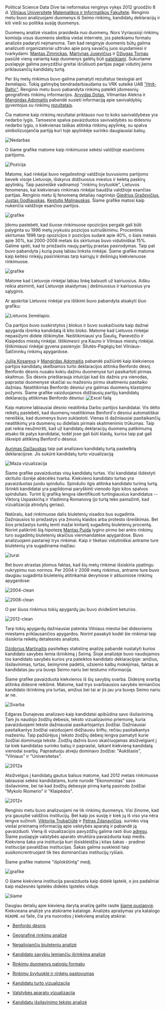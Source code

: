 Political Science Data Dive tai neformalus renginys vykęs 2012 gruodžio 8 d.
[Vilniaus Universitete](http://www.vu.lt) [Matematikos ir Informatikos
Fakultete](http://www.mif.vu.lt). Renginio metu buvo analizuojami duomenys iš
Seimo rinkimų, kandidatų deklaracijų ir kiti vieši su politika susiję duomenys.

Duomenų analizė visados prasideda nuo duomenų. Nors Vyriausioji rinkimų komisija
visus duomenis skelbia viešai internete, jos pateikiamu formatu analizės
padaryti neįmanoma. Tam kad renginyje duomenis būtų galima analizuoti
organizatoriai užtruko apie porą savaičių juos siųsdamiesi ir tvarkydami.
[Mantas
Zimnickas](http://www.linkedin.com/pub/mantas-zimnickas/7/a23/21a), 
[Martynas
Jusevičius](http://www.linkedin.com/profile/view?id=7084079&locale=en_US&trk=tyah2)
ir [Džiugas Tornau](http://www.linkedin.com/profile/view?id=22489224&authType=NAME_SEARCH&authToken=CsZP&locale=en_US&srchid=cda1f5b3-9ffa-4abd-9e24-1cab0cd4067d-0&srchindex=1&srchtotal=1&goback=%2Efps_PBCK_D%C5%BEiugas+Tornau_*1_*1_*1_*1_*1_*1_*2_*1_Y_*1_*1_*1_false_1_R_*1_*51_*1_*51_true_*2_*2_*2_*2_*2_*2_*2_*2_*2_*2_*2_*2_*2_*2_*2_*2_*2_*2_*2_*2_*2&pvs=ps&trk=pp_profile_name_link)
 pasiūlė vieną variantą kaip duomenys galėtų būti
[pateikiami](http://dydra.com/graphity/lithuanian-politics). Sukurtame puslapyje 
galima pavyzdžiui greitai išrūšiuoti partijas pagal
vidutinį jiems priklausančių kandidatų turtą.

Per šių metų rinkimus buvo galima pamatyti rezultatus tiesiogiai ant žemėlapio.
Tokią galimybę bendradarbiaudama su VRK suteikė UAB ["Hnit-Baltic"](http://www.hnit-baltic.lt/). Renginio
metu buvo pabandyta rinkimų pateikti įdomesnių geografinės rinkimų informacijos.
 [Arvydas
Dotas](http://www.linkedin.com/profile/view?id=8829220&authType=NAME_SEARCH&authToken=uxyl&locale=en_US&srchid=03a6068e-9582-4de1-a216-863c7b4d28c3-0&srchindex=1&srchtotal=1&goback=%2Efps_PBCK_arvydas+dotas_*1_*1_*1_*1_*1_*1_*2_*1_Y_*1_*1_*1_false_1_R_*1_*51_*1_*51_true_*2_*2_*2_*2_*2_*2_*2_*2_*2_*2_*2_*2_*2_*2_*2_*2_*2_*2_*2_*2_*2&pvs=ps&trk=pp_profile_name_link),
Vilmantas Alekna ir [Mangirdas Adomaitis](https://plus.google.com/104555059331096125594/posts)
 pabandė susieti informaciją apie savivaldybių gyventojus su rinkimų
[rezultatais](http://vrk.maps.arcgis.com/home/webmap/viewer.html?webmap=978e3a37e1374b6c95f0bb9f2c21aa73). 

Čia matome kaip rinkimų rezultatai priklauso nuo to koks
savivaldybėse yra nedarbo lygis. Tamsesne spalva pavaizduotos savivaldybės su
didesniu nedarbo lygiu, o kiekvienas taškas atitinka rinkimų apylinkę, su spalva
simbolizuojančia partiją kuri toje apylinkėje surinko daugiausiai balsų.

![Nedarbas](https://github.com/vzemlys/psdatadive12/raw/master/Geo/Nedarbas.png)

O šiame grafike matome kaip rinkimuose sekėsi valdžioje esančioms partijoms. 

![Pozicija](https://github.com/vzemlys/psdatadive12/raw/master/Geo/Pozicija.png)

Matome, kad rinkėjai buvo negailestingi valdžioje buvusioms partijoms beveik
visoje Lietuvoje, išskyrus didžiuosius miestus ir keletą paskirų apylinkių. Taip pasireiškė
vadinamoji "rinkimų švytuoklė", Lietuvos fenomenas, kai kiekvienais rinkimais
rinkėjai baudžia valdžioje esančias partijas. Renginio metu šį fenomeną detaliau
nagrinėjo [Giedrius
Graževičius](http://www.linkedin.com/profile/view?id=155808034&authType=NAME_SEARCH&authToken=uEiu&locale=en_US&srchid=b9a4405d-bc57-4800-84a8-2ba9a5a442e9-0&srchindex=1&srchtotal=1&goback=%2Efps_PBCK_giedrius+gra%C5%BEevi%C4%8Dius_*1_*1_*1_*1_*1_*1_*2_*1_Y_*1_*1_*1_false_1_R_*1_*51_*1_*51_true_*2_*2_*2_*2_*2_*2_*2_*2_*2_*2_*2_*2_*2_*2_*2_*2_*2_*2_*2_*2_*2&pvs=ps&trk=pp_profile_name_link),
[Justas Godliauskas](https://www.linkedin.com/in/justasgodliauskas),
[Kęstutis Malinauskas](http://www.linkedin.com/profile/view?id=12384701&authType=NAME_SEARCH&authToken=S1Vd&locale=en_US&srchid=9821a6d6-86b1-4896-b58f-3e870f1abe33-0&srchindex=1&srchtotal=1&goback=%2Efps_PBCK_k%C4%99stutis+malinauskas_*1_*1_*1_*1_*1_*1_*2_*1_Y_*1_*1_*1_false_1_R_*1_*51_*1_*51_true_*2_*2_*2_*2_*2_*2_*2_*2_*2_*2_*2_*2_*2_*2_*2_*2_*2_*2_*2_*2_*2&pvs=ps&trk=pp_profile_name_link).
Šiame grafike matosi kaip nukenčia valdžioje esančios partijos. 

![grafike](https://github.com/vzemlys/psdatadive12/raw/master/Svytuokle/balsavimas_uz_pozicija_opozicija.png) 

Įdomu pastebėti, kad šiuose rinkimuose opozicijos pergalė gali būti palyginta su 1996 metų
įvykusiu pozicijos sutriuškinimu. Procentinis skirtumas 1996 tarp opozicijos ir
pozicijos sudarė apie 40%, o šiais metais apie 30%, kai 2000-2008 metais šis
skirtumas buvo vidutiniškai 15%. Galime spėti, kad to priežastis naujų
partijų prastas pasirodymas. 
Taip pat buvo pabandyta į kurią pusę labiau linksta rinkėjai. Šiame grafike matome kaip keitėsi rinkėjų pasirinkimas tarp kairiųjų ir
dešiniųjų kiekvienuose rinkimuose. 

![grafike](https://github.com/vzemlys/psdatadive12/raw/master/Svytuokle/svytuokle.jpg) 

Matome kad Lietuvoje rinkėjai labiau linkę
balsuoti už kairiuosius. Aišku reikia atsiminti, kad Lietuvoje skaidymas į
dešiniuosius ir kairiuosius yra sąlyginis. 

Ar apskritai Lietuvos rinkėjai yra ištikimi buvo pabandyta atsakyti šiuo
grafiku:

![Lietuvos
žemėlapio](https://github.com/vzemlys/psdatadive12/raw/master/Svytuokle/rinkeju-istikimumas.png).

Čia partijos buvo suskirstytos į blokus ir buvo suskaičiuota kaip dažnai
apygarda išrenka kandidatą iš kito bloko.  Matome kad Lietuvos rinkėjai nepasižymi didele ištikimybe. Neištikimiausi yra
Šiaulių, Panevėžio ir Klaipėdos miestų rinkėjai. Ištikimesni yra Kauno ir
Vilniaus miestų rinkėjai. Ištikimiausi rinkėjai gyvena pasienyje:
Šilutės-Pagėgių bei Vilniaus-Šalčininkų rinkimų apygardose. 

[Julija
Kosareva](http://www.linkedin.com/profile/view?id=49651719&authType=NAME_SEARCH&authToken=MgrQ&locale=en_US&srchid=a656338e-797f-4da0-be30-075e07581e23-0&srchindex=1&srchtotal=1&goback=%2Efps_PBCK_julija+kosareva_*1_*1_*1_*1_*1_*1_*2_*1_Y_*1_*1_*1_false_1_R_*1_*51_*1_*51_true_*2_*2_*2_*2_*2_*2_*2_*2_*2_*2_*2_*2_*2_*2_*2_*2_*2_*2_*2_*2_*2&pvs=ps&trk=pp_profile_name_link)
ir [Mangirdas Adomaitis](https://plus.google.com/104555059331096125594/posts)
pabandė pažiūrėti kaip kiekvienos partijos kandidatų
skelbiamos turto deklaracijos atitinka Benfordo dėsnį. Benfordo dėsnis nusako
kokiu dažniu duomenyse turi pasikartoti pirmas skaitmuo. Šis dėsnis prieštarauja
intuicijai kad šis dažnis yra vienodas, paprastai duomenyse skaičiai su mažesniu
pirmu skaitmeniu pasitaiko dažniau. Neatitikimas Benfordo dėsniui yra galimas
duomenų klastojimo požymis. Šiame grafike
vaizduojamos didžiausių partijų kandidatų deklaracijų atitikimas Benfordo
dėsniui:
![Excel
failą](https://github.com/vzemlys/psdatadive12/raw/master/Benford/TurtasBenford.jpg)

Kaip matome labiausiai dėsnio
neatitinka Darbo partijos kandidatai. Vis dėlto reikėtų pastebėti, kad duomenų neatitikimas Benford'o dėsniui automatiškai
nereiškia, kad duomenys buvo suklastoti. Vienas iš dažniausiai pasitaikančių
neatitikimų yra duomenų su dideliais pirmais skaitmenimis trūkumas. Taip pat
reikia neužmiršti, kad už kandidatų deklaracijų duomenų patikimumą atsako tik
patys kandidatai, todėl jose gali būti klaidų, kurios taip pat gali iškreipti
atitikimą Benford'o dėsniui.

[Aurimas Gaižauskas](http://www.linkedin.com/in/gaizauskas) taip pat analizavo
kandidatų turtą paskelbtą deklaracijose. Jis sukūrė kandidatų turto
vizualizaciją

![Maza vizualizacija](https://github.com/vzemlys/psdatadive12/raw/master/Turtas/turtinis_kandidatu_pasiskirstymas.jpg)

Šiame grafike pavaizduotas visų kandidatų turtas. Visi kandidatai išdėstyti skritulio
išorėje abėcėlės tvarka. Kiekvieno kandidato turtas yra pavaizduotas juodu
spinduliu. Spindulio ilgis atitinka kandidato turimą turtą. Išrinkti kandidatai
yra papildomai paryškinti vienodo ilgio kitos spalvos spinduliais.  Turint  šį
grafiką lengva identifikuoti turtingiausius kandidatus -- Viktorą Uspaskichą
ir Vladimirą Romanovą (jo turtą teko pamažinti, kad vizualizacija atrodytų
geriau).

Natūralu, kad rinkimuose dalis biuletenių visados bus sugadinta.
Dažniausios to priežastys yra žmonių klaidos arba protesto išreiškimas. Bet šios
priežastys turėtų lemti mažai kintantį sugadintų biuletenių procentą. Norint
patikrinti šią hipotezę [Mantas
Puida](http://www.linkedin.com/profile/view?id=2494654&locale=en_US&trk=tyah)
lygino pirmo bei
antro rinkimų turo sugadintų biuletenių skaičius vienmandatėse apygardose. 
Buvo analizuojami pastarieji trys rinkimai. Kaip ir tikėtasi vidutiniškai
antrame ture biuletenių yra sugadinama mažiau: 

![turai](https://github.com/vzemlys/psdatadive12/raw/master/Negaliojantys/turai.png)

Bet buvo atrastas įdomus faktas, kad
šių metų rinkimai išsiskiria ypatingu nukrypimu nuo normos. Per 2004 ir 2008
metų rinkimus, antrame ture buvo daugiau sugadinta biuletenių atitinkamai
devyniose ir aštuoniose rinkimų apygardose:

![2004-clean](https://github.com/vzemlys/psdatadive12/raw/master/Negaliojantys/2004_clean_kadidatai.png)

![2008-clean](https://github.com/vzemlys/psdatadive12/raw/master/Negaliojantys/2008_clean_kadidatai.png)

O per šiuos rinkimus tokių apygardų
jau buvo dvidešimt keturios. 

![2012-clean](https://github.com/vzemlys/psdatadive12/raw/master/Negaliojantys/2012_clean_kadidatai.png)

Tarp tokių apygardų dažniausiai patenka Vilniaus
miestui bei didesniems miestams priklausančios apygardos. Norint pasakyti kodėl
šie rinkimai taip išsiskiria reikėtų detalesnės analizės. 

[Dzidorius
Martinaitis](http://www.linkedin.com/profile/view?id=9270830&locale=en_US&trk=tyah)
pasitelkęs statistinę analizę pabandė nustatyti kurios kandidato savybės lemia
išrinkimą į Seimą. Šioje analizėje buvo naudojamos tos kandidato savybės kurios
yra pateiktos kandidato deklaracijoje: amžius, išsilavinimas, turtas, šeimyninė
padėtis, užsienio kalbų mokėjimas, faktas ar kandidatas jau yra buvęs Seimo
nariu bei teistumo informacija. 

Šiame grafike pavaizduota kiekvienos iš šių savybių svarba. Didesnę svarbą
atitinka didesnė reikšmė. Matome, kad trys svarbiausios savybės lemiančios
kandidato išrinkimą yra turtas, amžius bei tai ar jis jau yra buvęs Seimo nariu
ar ne.

![Svarba](https://github.com/vzemlys/psdatadive12/raw/master/Savybes/savybes.png)

Edgaras Dunajevas analizavo kaip kandidatai apibūdina savo išsilavinimą. Tam jis
naudojo žodžių debesis, teksto
vizualizavimo priemonę, kuria pavaizduojami tekste dažniausiai pasikartojantys
žodžiai. Dažniausiai pasitaikantys žodžiai vaizduojami didžiausiu šriftu, rečiau
pasitaikantys mažesniu. Taip pažiūrėjus į teksto žodžių debesį lengva pamatyti
kurie žodžiai dominuoja tekste. Žodžių dažnis buvo skaičiuojamas atsižvelgiant į
tai kiek kandidatas surinko balsų ir paprastai, laikant kiekvieną kandidatą
vienodai svarbų. Paprastuoju atveju dominavo žodžiai: "Aukštasis", "Vilniaus" ir "Universitetas". 

![2012a](https://raw.github.com/vzemlys/psdatadive12/master/Wordcloud/2012wca.png)

Atsižvelgus į kandidatų gautus balsus matome, kad 2012 metais rinkimuose
labiausiai sekėsi kandidatams, kurie nurodė "Ekonomistas" savo išsilavinime, bei tai kad žodžių debesyje
pirmą kartą pasirodo žodžiai "Mykolo Riomerio" ir "Klaipėdos".

![2012v](https://raw.github.com/vzemlys/psdatadive12/master/Wordcloud/2012wcv.png)


Renginio metu buvo analizuojami ne tik rinkimų duomenys.  Visi žinome, kad yra gausybė valdžios institucijų. Bet kaip jos susiję ir kiek
jų iš viso yra nėra lengva sužinoti. [Viktorija
Trubačiūtė](http://www.linkedin.com/profile/view?id=6220615&locale=en_US&trk=tyah2)
ir [Petras Zdanavičius](http://petraszd.com/).
surinko visą
viešai prieinamą informaciją apie valstybės aparatą ir pabandė ją pavaizduoti.
Vieną iš vizualizacijos pavyzdžių galima rasti šiuo
[adresu](http://pd12.petraszd.com). Šiame puslapyje valstybės aparato struktūra
pavaizduota kaip medis. Kiekviena šaka yra institucija kuri išsiskleidžia į
kitas šakas - pradinei institucijai pavaldžias institucijas. Šakas galima
suskleisti taip susikoncrentruojant tik ties dominančiais institucijų ryšiais.

Šiame grafike matome "išplokštintą" medį. 

![grafike](https://github.com/vzemlys/psdatadive12/raw/master/Valstybe/Screen%20Shot%202012-12-09%20at%2011.31.37%20AM.png)

O šiame kiekviena institucija pavaizduota kaip didelė ląstelė, o jos padaliniai kaip
mažesnės ląstelės didelės ląstelės viduje.

![šiame](https://github.com/vzemlys/psdatadive12/raw/master/Valstybe/Screen%20Shot%202012-12-09%20at%2011.32.12%20AM.png)

Daugiau detalių apie kievieną darytą analizę galite rasite [šiame
puslapyje](http://github.com/vzemlys/psdatative12). Kiekvieana analizė yra atskirame kataloge.
Analizės aprašymas yra katalogo ```README.md``` faile, čia yra nuorodos į
kiekvieną analizę atskirai:

- [Benfordo dėsnis](https://github.com/vzemlys/psdatadive12/tree/master/Benford)

- [Geografinė rinkimų analizė](https://github.com/vzemlys/psdatadive12/tree/master/Geo)

- [Negaliojančių biuletenių analizė](https://github.com/vzemlys/psdatadive12/tree/master/Negaliojantys)

- [Kandidato savybių lemiančių išrinkimą analizė](https://github.com/vzemlys/psdatadive12/tree/master/Savybes)

- [Rinkimų duomenys patogiu formatu](https://github.com/vzemlys/psdatadive12/tree/master/SPARQL)

- [Rinkimų švytuoklė ir rinkėjų pastovumas](https://github.com/vzemlys/psdatadive12/tree/master/Svytuokle)

- [Kandidatų turto vizualizacija](https://github.com/vzemlys/psdatadive12/tree/master/Turtas)

- [Valstybės aparato vizualizacija](https://github.com/vzemlys/psdatadive12/tree/master/Valstybe)

- [Kandidatų išsilavinimo teksto analizė](https://github.com/vzemlys/psdatadive12/tree/master/Wordcloud)

